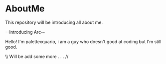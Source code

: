# AboutMe
This repository will be introducing all about me.


--Introducing Arc--

Hello! I'm palettexquario, i am a guy who doesn't good at coding but I'm still good.

\\\ Will be add some more . . . //
